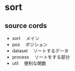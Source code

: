 # sort

## source cords

* sort
　メイン
* pos
　ポジション
* dataset
　ソートするデータ
* process
　ソートをする部分
* util
　便利な関数
